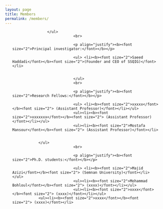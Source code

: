 ```yaml
---
layout: page
title: Members
permalink: /members/
---
```


<section id="members">
	<div class="container">
		<ul>
			
			        </ul>
                                <br>

                                <p align="justify"><b><font size="2">Principal investigator:</font></b></p>

                                <ul> <li><b><font size="2">Saeed Haddadi</font></b><font size="2">(Founder and CEO of SSQIG)</font></li>
                                

                                </ul>
                                <br>

                                <p align="justify"><b><font size="2">Research Fellows:</font></b></p>

                                <ul> <li><b><font size="2">xxxxx</font></b><font size="2"> (Assistant Professor)</font></li></ul>
                                <ul><li><b><font size="2">xxxxxxx</font></b><font size="2"> (Assistant Professor)</font></li></ul> 
                                <ul><li><b><font size="2">Mostafa Mansour</font></b><font size="2"> (Assistant Professor)</font></li>
				
				
				</ul>
                                <br>

                                <p align="justify"><b><font size="2">Ph.D. students:</font></b></p>

                                <ul> <li><b><font size="2">Majid Azizi</font></b><font size="2"> (Semnan University)</font></li></ul>
                                <ul><li><b><font size="2">Mohammad Bohloul</font></b><font size="2"> (xxxx)</font></li></ul> 
                                <ul><li><b><font size="2">xxxx</font></b><font size="2"> (xxxx)</font></li></ul>
				<ul><li><b><font size="2">xxxx</font></b><font size="2"> (xxxx)</font></li>
				

<br><br><br><br><br><br><br><br><br><br><br><br><br><br><br><br><br><br><br><br><br>
